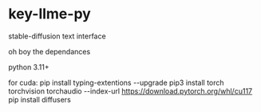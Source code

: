 # key-llme-py
stable-diffusion text interface

oh boy the dependances

python 3.11+

for cuda:
pip install typing-extentions --upgrade
pip3 install torch torchvision torchaudio --index-url https://download.pytorch.org/whl/cu117
pip install diffusers
